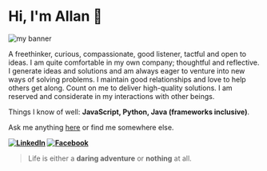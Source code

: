 # Hi, I'm Allan 🦁

![my banner](https://res.cloudinary.com/doltfsoo1/image/upload/v1594630833/mines/linkedin_i3dz9l.png)

A freethinker, curious, compassionate, good listener, tactful and open to ideas. I am quite comfortable in my own company; thoughtful and reflective. I generate ideas and solutions and am always eager to venture into new ways of solving problems. I maintain good relationships and love to help others get along. Count on me to deliver high-quality solutions. I am reserved and considerate in my interactions with other beings. 

Things I know of well: **JavaScript, Python, Java (frameworks inclusive)**.

Ask me anything [here](https://github.com/yegow/yegow/issues/new) or find me somewhere else.

**<a href="https://www.linkedin.com/in/yego-allan-8b00258b/" target="_blank"><img src="https://img.shields.io/badge/LinkedIn-%230077B5.svg?&style=flat-square&logo=linkedin&logoColor=white" alt="LinkedIn"></a>
<a href="https://www.facebook.com/yego.allan" target="_blank"><img src="https://img.shields.io/badge/Facebook-%231877F2.svg?&style=flat-square&logo=facebook&logoColor=white" alt="Facebook"></a>**

> Life is either a **daring adventure** or  **nothing** at all.
